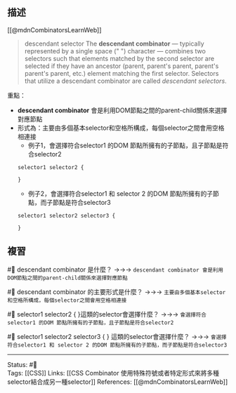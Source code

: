 ## 描述

[[@mdnCombinatorsLearnWeb]]
> descendant selector
> The **descendant combinator** — typically represented by a single space (" ") character — combines two selectors such that elements matched by the second selector are selected if they have an ancestor (parent, parent's parent, parent's parent's parent, etc.) element matching the first selector. Selectors that utilize a descendant combinator are called _descendant selectors_.


重點：
- **descendant combinator** 會是利用DOM節點之間的parent-child關係來選擇對應節點
- 形式為：主要由多個基本selector和空格所構成，每個selector之間會用空格相連接
	- 例子1，會選擇符合selector1 的DOM 節點所擁有的子節點，且子節點是符合selector2
	```
	selector1 selector2 {
	
	}
	```
	- 例子2，會選擇符合selector1 和 selector 2 的DOM 節點所擁有的子節點，而子節點是符合selector3
	```
	selector1 selector2 selector3 {
	
	}
	```
## 複習

#🧠 descendant combinator 是什麼？ ->->-> `descendant combinator 會是利用DOM節點之間的parent-child關係來選擇對應節點`
<!--SR:!2022-09-04,3,250-->

#🧠 descendant combinator 的主要形式是什麼？ ->->-> `主要由多個基本selector和空格所構成，每個selector之間會用空格相連接`
<!--SR:!2022-09-14,10,250-->

#🧠 selector1 selector2 { }這類的selector會選擇什麼？ ->->-> `會選擇符合selector1 的DOM 節點所擁有的子節點，且子節點是符合selector2`
<!--SR:!2022-09-04,3,250-->

#🧠 selector1 selector2 selector3 { } 這類的selector會選擇什麼？ ->->-> `會選擇符合selector1 和 selector 2 的DOM 節點所擁有的子節點，而子節點是符合selector3`
<!--SR:!2022-09-14,10,250-->

---
Status: #🌱  
Tags:
[[CSS]]
Links:
[[CSS Combinator 使用特殊符號或者特定形式來將多種selector結合成另一種selector]]
References:
[[@mdnCombinatorsLearnWeb]]